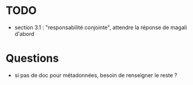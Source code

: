 # TODO
- section 3.1 : "responsabilité conjointe", attendre la réponse de magali d'abord

# Questions
- si pas de doc pour métadonnées, besoin de renseigner le reste ?